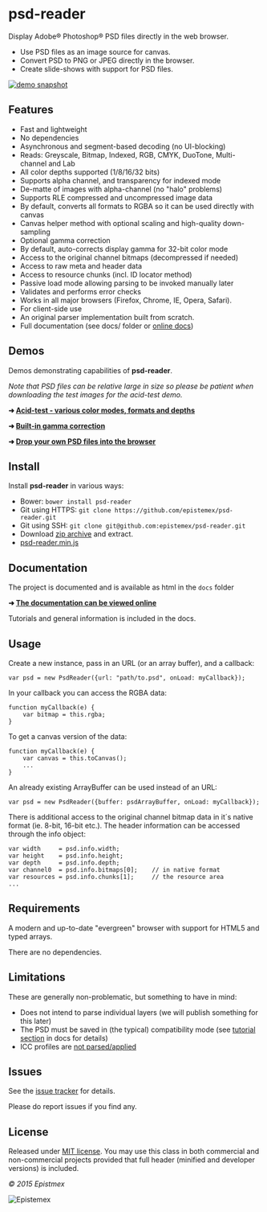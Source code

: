 ﻿psd-reader
==========

Display Adobe&reg; Photoshop&reg; PSD files directly in the web browser.

- Use PSD files as an image source for canvas.
- Convert PSD to PNG or JPEG directly in the browser.
- Create slide-shows with support for PSD files.

[![demo snapshot](http://i.imgur.com/yQ4Irq2.png)](https://epistemex.github.io/psd-reader/psddrop.html)


Features
--------

- Fast and lightweight
- No dependencies
- Asynchronous and segment-based decoding (no UI-blocking)
- Reads: Greyscale, Bitmap, Indexed, RGB, CMYK, DuoTone, Multi-channel and Lab
- All color depths supported (1/8/16/32 bits)
- Supports alpha channel, and transparency for indexed mode
- De-matte of images with alpha-channel (no "halo" problems)
- Supports RLE compressed and uncompressed image data
- By default, converts all formats to RGBA so it can be used directly with canvas
- Canvas helper method with optional scaling and high-quality down-sampling
- Optional gamma correction
- By default, auto-corrects display gamma for 32-bit color mode
- Access to the original channel bitmaps (decompressed if needed)
- Access to raw meta and header data
- Access to resource chunks (incl. ID locator method)
- Passive load mode allowing parsing to be invoked manually later
- Validates and performs error checks
- Works in all major browsers (Firefox, Chrome, IE, Opera, Safari).
- For client-side use
- An original parser implementation built from scratch.
- Full documentation (see docs/ folder or [online docs](https://epistemex.github.io/psd-reader/docs/))


Demos
-----

Demos demonstrating capabilities of **psd-reader**.

*Note that PSD files can be relative large in size so please be
patient when downloading the test images for the acid-test demo.*

**➜ [Acid-test - various color modes, formats and depths](https://epistemex.github.io/psd-reader/)**

**➜ [Built-in gamma correction](https://epistemex.github.io/psd-reader/demo_gamma.html)**

**➜ [Drop your own PSD files into the browser](https://epistemex.github.io/psd-reader/psddrop.html)**


Install
-------

Install **psd-reader** in various ways:

- Bower: `bower install psd-reader`
- Git using HTTPS: `git clone https://github.com/epistemex/psd-reader.git`
- Git using SSH: `git clone git@github.com:epistemex/psd-reader.git`
- Download [zip archive](https://github.com/epistemex/psd-reader/archive/master.zip) and extract.
- [psd-reader.min.js](https://raw.githubusercontent.com/epistemex/psd-reader/master/psd-reader.min.js)


Documentation
-------------

The project is documented and is available as html in the `docs` folder

**➜ [The documentation can be viewed online](https://epistemex.github.io/psd-reader/docs/)**

Tutorials and general information is included in the docs.


Usage
-----

Create a new instance, pass in an URL (or an array buffer), and a callback:

    var psd = new PsdReader({url: "path/to.psd", onLoad: myCallback});

In your callback you can access the RGBA data:

    function myCallback(e) {
        var bitmap = this.rgba;
    }

To get a canvas version of the data:

    function myCallback(e) {
        var canvas = this.toCanvas();
        ...
    }

An already existing ArrayBuffer can be used instead of an URL:

    var psd = new PsdReader({buffer: psdArrayBuffer, onLoad: myCallback});

There is additional access to the original channel bitmap data in it´s native
format (ie. 8-bit, 16-bit etc.). The header information can be accessed
through the info object:

    var width     = psd.info.width;
    var height    = psd.info.height;
    var depth     = psd.info.depth;
    var channel0  = psd.info.bitmaps[0];	// in native format
    var resources = psd.info.chunks[1];		// the resource area
    ...


Requirements
------------

A modern and up-to-date "evergreen" browser with support for HTML5 and typed arrays.

There are no dependencies.


Limitations
-----------

These are generally non-problematic, but something to have in mind:

- Does not intend to parse individual layers (we will publish something for this later)
- The PSD must be saved in (the typical) compatibility mode (see [tutorial section](https://epistemex.github.io/psd-reader/docs/tutorial-Compatibility%20Mode.html) in docs for details)
- ICC profiles are [not parsed/applied](https://epistemex.github.io/psd-reader/docs/tutorial-ICC.html)


Issues
------

See the [issue tracker](https://github.com/epistemex/psd-reader/issues) for details.

Please do report issues if you find any.


License
-------

Released under [MIT license](http://choosealicense.com/licenses/mit/). You may use this class in both commercial and non-commercial projects provided that full header (minified and developer versions) is included.


*&copy; 2015 Epistmex*

![Epistemex](http://i.imgur.com/YxO8CtB.png)
